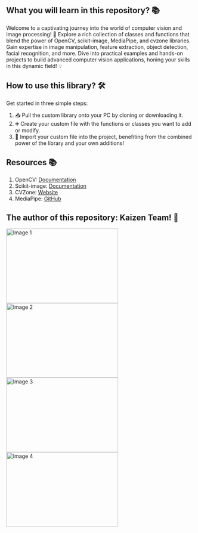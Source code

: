 ## What you will learn in this repository? 📚

Welcome to a captivating journey into the world of computer vision and image processing! 🌌 Explore a rich collection of classes and functions that blend the power of OpenCV, scikit-image, MediaPipe, and cvzone libraries. Gain expertise in image manipulation, feature extraction, object detection, facial recognition, and more. Dive into practical examples and hands-on projects to build advanced computer vision applications, honing your skills in this dynamic field! 💡

## How to use this library? 🛠️

Get started in three simple steps:
1. 📥 Pull the custom library onto your PC by cloning or downloading it.
2. ➕ Create your custom file with the functions or classes you want to add or modify.
3. 📜 Import your custom file into the project, benefiting from the combined power of the library and your own additions!

## Resources 📚

1. OpenCV: [Documentation](https://docs.opencv.org/4.x/d9/df8/tutorial_root.html)
2. Scikit-image: [Documentation](https://scikit-image.org/docs/stable/)
3. CVZone: [Website](https://www.computervision.zone/)
4. MediaPipe: [GitHub](https://github.com/google/mediapipe)

## The author of this repository: Kaizen Team! 👥

<img src="image1_url" alt="Image 1" width="300" height="200">
<img src="image2_url" alt="Image 2" width="300" height="200">
<img src="image3_url" alt="Image 3" width="300" height="200">
<img src="image4_url" alt="Image 4" width="300" height="200">